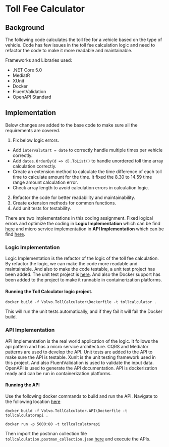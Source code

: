 # Toll Fee Calculator

## Background

The following code calculates the toll fee for a vehicle based on the type of vehicle. Code has few issues in the toll fee calculation logic and need to refactor the code to make it more readable and maintainable. 

Frameworks and Libraries used:

 - .NET Core 5.0
 - MediatR
 - XUnit
 - Docker
 - FluentValidation
 - OpenAPI Standard

## Implementation

Below changes are added to the base code to make sure all the requirements are covered.

1. Fix below logic errors.
- Add ```intervalStart = date``` to correctly handle multiple times per vehicle correctly.
- Add ```dates.OrderBy(d => d).ToList()``` to handle unordered toll time array calculation correctly.
- Create an extension method to calculate the time difference of each toll time to calculate amount for the time. It fixed the 8.30 to 14.59 time range amount calculation error.
- Check array length to avoid calculation errors in calculation logic.
2. Refactor the code for better readability and maintainability.
3. Create extension methods for common functions.
4. Add unit tests for testability.

There are two implementations in this coding assignment. Fixed logical errors and optimize the coding in **Logic Implementation** which can be find [here](Code-Refactor/Logic-Implementation) and micro service implementation in **API Implementation** which can be find [here](Code-Refactor/API-Implementation).

### Logic Implementation

Logic Implementation is the refactor of the logic of the toll fee calculation. By refactor the logic, we can make the code more readable and maintainable. And also to make the code testable, a unit test project has been added. The unit test project is [here](Code-Refactor/Logic-Implementation/Volvo.TollCalculator.Test). And also the Docker support has been added to the project to make it runnable in containerization platforms.

#### Running the Toll Calculator logic project.

```
docker build -f Volvo.TollCalculator\Dockerfile -t tollcalculator . 
```
This will run the unit tests automatically, and if they fail it will fail the Docker build.

### API Implementation

API Implementation is the real world application of the logic. It follows the api pattern and has a micro service architecture. CQRS and Mediator patterns are used to develop the API. Unit tests are added to the API to make sure the API is testable. Xunit is the unit testing framework used in this project. And also FluentValidation is used to validate the input data. OpenAPI is used to generate the API documentation. API is dockerization ready and can be run in containerization platforms.

#### Running the API

Use the following docker commands to build and run the API. Navigate to the following location [here](Code-Refactor/API-Implementation)

```
docker build -f Volvo.TollCalculator.API\Dockerfile -t tollcalculatorapi .

docker run -p 5000:80 -t tollcalculatorapi
```
Then import the postman collection file ```tollcalculation.postman_collection.json``` [here](Code-Refactor/API-Implementation/tollcalculation.postman_collection.json) and execute the APIs.
